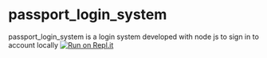 # passport_login_system
passport_login_system is a login system developed with node js to sign in to account locally
[![Run on Repl.it](https://repl.it/badge/github/saviomartin/passport_login_system)](https://repl.it/github/saviomartin/passport_login_system)
